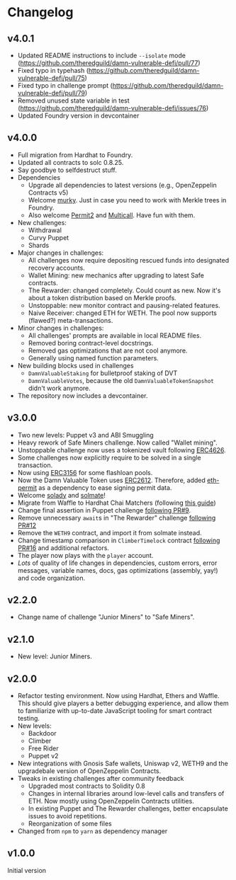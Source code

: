 # Changelog

## v4.0.1

- Updated README instructions to include `--isolate` mode (https://github.com/theredguild/damn-vulnerable-defi/pull/77)
- Fixed typo in typehash (https://github.com/theredguild/damn-vulnerable-defi/pull/75)
- Fixed typo in challenge prompt (https://github.com/theredguild/damn-vulnerable-defi/pull/79)
- Removed unused state variable in test (https://github.com/theredguild/damn-vulnerable-defi/issues/76)
- Updated Foundry version in devcontainer

## v4.0.0

- Full migration from Hardhat to Foundry.
- Updated all contracts to solc 0.8.25.
- Say goodbye to selfdestruct stuff.
- Dependencies
    - Upgrade all dependencies to latest versions (e.g., OpenZeppelin Contracts v5)
    - Welcome [murky](https://github.com/dmfxyz/murky). Just in case you need to work with Merkle trees in Foundry.
    - Also welcome [Permit2](https://github.com/Uniswap/permit2) and [Multicall](https://github.com/mds1/multicall/). Have fun with them.
- New challenges:
    - Withdrawal
    - Curvy Puppet
    - Shards
- Major changes in challenges:
    - All challenges now require depositing rescued funds into designated recovery accounts.
    - Wallet Mining: new mechanics after upgrading to latest Safe contracts.
    - The Rewarder: changed completely. Could count as new. Now it's about a token distribution based on Merkle proofs.
    - Unstoppable: new monitor contract and pausing-related features.
    - Naive Receiver: changed ETH for WETH. The pool now supports (flawed?) meta-transactions.
- Minor changes in challenges: 
    - All challenges' prompts are available in local README files.
    - Removed boring contract-level docstrings.
    - Removed gas optimizations that are not cool anymore.
    - Generally using named function parameters.
- New building blocks used in challenges
    - `DamnValuableStaking` for bulletproof staking of DVT
    - `DamnValuableVotes`, because the old `DamnValuableTokenSnapshot` didn't work anymore.
- The repository now includes a devcontainer.

## v3.0.0

- Two new levels: Puppet v3 and ABI Smuggling
- Heavy rework of Safe Miners challenge. Now called "Wallet mining".
- Unstoppable challenge now uses a tokenized vault following [ERC4626](https://eips.ethereum.org/EIPS/eip-4626).
- Some challenges now explicitly require to be solved in a single transaction.
- Now using [ERC3156](https://eips.ethereum.org/EIPS/eip-3156) for some flashloan pools.
- Now the Damn Valuable Token uses [ERC2612](https://eips.ethereum.org/EIPS/eip-2612). Therefore, added [eth-permit](https://github.com/dmihal/eth-permit) as a dependency to ease signing permit data. 
- Welcome [solady](https://github.com/Vectorized/solady) and [solmate](https://github.com/transmissions11/solmate)!
- Migrate from Waffle to Hardhat Chai Matchers (following [this guide](https://hardhat.org/hardhat-chai-matchers/docs/migrate-from-waffle))
- Change final assertion in Puppet challenge [following PR#9](https://github.com/tinchoabbate/damn-vulnerable-defi/pull/9).
- Remove unnecessary `await`s in "The Rewarder" challenge [following PR#12](https://github.com/tinchoabbate/damn-vulnerable-defi/pull/12)
- Remove the `WETH9` contract, and import it from solmate instead.
- Change timestamp comparison in `ClimberTimelock` contract [following PR#16](https://github.com/tinchoabbate/damn-vulnerable-defi/pull/16) and additional refactors.
- The player now plays with the `player` account.
- _Lots_ of quality of life changes in dependencies, custom errors, error messages, variable names, docs, gas optimizations (assembly, yay!) and code organization.

## v2.2.0

- Change name of challenge "Junior Miners" to "Safe Miners".

## v2.1.0

- New level: Junior Miners.

## v2.0.0

- Refactor testing environment. Now using Hardhat, Ethers and Waffle. This should give players a better debugging experience, and allow them to familiarize with up-to-date JavaScript tooling for smart contract testing.
- New levels:
    - Backdoor
    - Climber
    - Free Rider
    - Puppet v2
- New integrations with Gnosis Safe wallets, Uniswap v2, WETH9 and the upgradebale version of OpenZeppelin Contracts.
- Tweaks in existing challenges after community feedback
    - Upgraded most contracts to Solidity 0.8
    - Changes in internal libraries around low-level calls and transfers of ETH. Now mostly using OpenZeppelin Contracts utilities.
    - In existing Puppet and The Rewarder challenges, better encapsulate issues to avoid repetitions.
    - Reorganization of some files
- Changed from `npm` to `yarn` as dependency manager

## v1.0.0

Initial version
